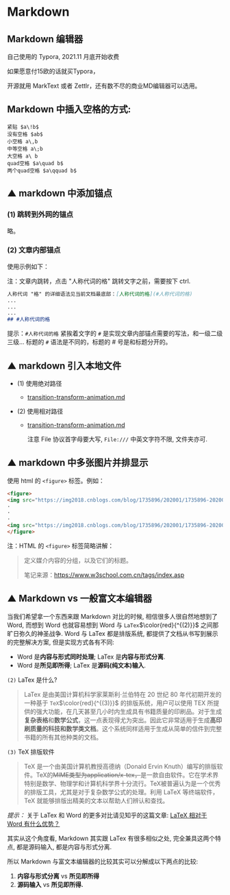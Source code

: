 # Markdown

## Markdown 编辑器

自己使用的 Typora, 2021.11 月底开始收费

如果愿意付15欧的话就买Typora，

开源就用 MarkText 或者 Zettlr，还有数不尽的商业MD编辑器可以选用。



## Markdown 中插入空格的方式:

```
紧贴 $a\!b$
没有空格 $ab$
小空格 a\,b
中等空格 a\;b
大空格 a\ b
quad空格 $a\quad b$
两个quad空格 $a\qquad b$
```



## ▲ markdown 中添加锚点

### (1) 跳转到外网的锚点

略。

### (2) 文章内部锚点

使用示例如下：

注：文章内跳转，点击 "人称代词的格" 跳转文字之前，需要按下 ctrl.
```md
人称代词 "格" 的详细语法见当前文档最底部：[人称代词的格](#人称代词的格)
...
...
...
## #人称代词的格
```

提示：`#人称代词的格` 紧挨着文字的 `#` 是实现文章内部锚点需要的写法，和一级二级三级... 标题的 `#` 语法是不同的，标题的 # 号是和标题分开的。



## ▲ markdown 引入本地文件

- (1) 使用绝对路径
  
  + [transition-transform-animation.md](/Users/WANG/Github-clone/CSS-grocery/CSS3-过渡-转换-动画/transition-transform-animation.md)

- (2) 使用相对路径
  
  + [transition-transform-animation.md](File:///Users/WANG/Github-clone/CSS-grocery/CSS3-过渡-转换-动画/transition-transform-animation.md)
    
    注意 File 协议首字母要大写, `File:///` 中英文字符不限, 文件夹亦可.



## ▲ markdown 中多张图片并排显示

使用 html 的 `<figure>` 标签。例如：

```html
<figure>
<img src="https://img2018.cnblogs.com/blog/1735896/202001/1735896-20200116162140471-237299356.png" />
·
·
·
<img src="https://img2018.cnblogs.com/blog/1735896/202001/1735896-20200116162140471-237299356.png" />
</figure>
```

注：HTML 的 `<figure>` 标签简略讲解：

> 定义媒介内容的分组，以及它们的标题。
> 
> 笔记来源：https://www.w3school.com.cn/tags/index.asp



## ▲ Markdown vs 一般富文本编辑器

当我们希望拿一个东西来跟 Markdown 对比的时候, 相信很多人很自然地想到了 Word, 而想到 Word 也就容易想到 Word 与 `LaTex`$\color{red}{^{(2)}}$ 之间那旷日弥久的神圣战争. Word 与 LaTex 都是排版系统, 都提供了文档从书写到展示的完整解决方案, 但是实现方式各有不同:

+ Word 是**内容与形式同时处理**; LaTex 是**内容与形式分离**.
+ Word 是**所见即所得**; LaTex 是**源码(纯文本)输入**.

`(2)` LaTex 是什么?

> LaTex 是由美国计算机科学家莱斯利·兰伯特在 20 世纪 80 年代初期开发的 一种基于 `TeX`$\color{red}{^{(3)}}$ 的排版系统，用户可以使用 TEX 所提供的强大功能，在几天甚至几小时内生成具有书籍质量的印刷品。对于生成**复杂表格**和**数学公式**，这一点表现得尤为突出。因此它非常适用于生成**高印刷质量的科技和数学类文档**。这个系统同样适用于生成从简单的信件到完整书籍的所有其他种类的文档。

`(3)` TeX 排版软件 

> TeX 是一个由美国计算机教授高德纳（Donald Ervin Knuth）编写的排版软件。TeX的~~MIME类型为application/x-tex，~~是一款自由软件。它在学术界特别是数学、物理学和计算机科学界十分流行。TeX被普遍认为是一个优秀的排版工具，尤其是对于复杂数学公式的处理。利用 LaTeX 等终端软件，TeX 就能够排版出精美的文本以帮助人们辨认和查找。

*提示：* 关于 LaTex 和 Word 的更多对比请见知乎的这篇文章: [LaTeX 相对于 Word 有什么优势？](https://www.zhihu.com/question/20542113)

其实从这个角度看, Markdown 其实跟 LaTex 有很多相似之处, 完全兼具这两个特点, 都是源码输入, 都是内容与形式分离.

所以 Markdown 与富文本编辑器的比较其实可以分解成以下两点的比较:

1. **内容与形式分离** vs **所见即所得**
2. **源码输入** vs **所见即所得.**
